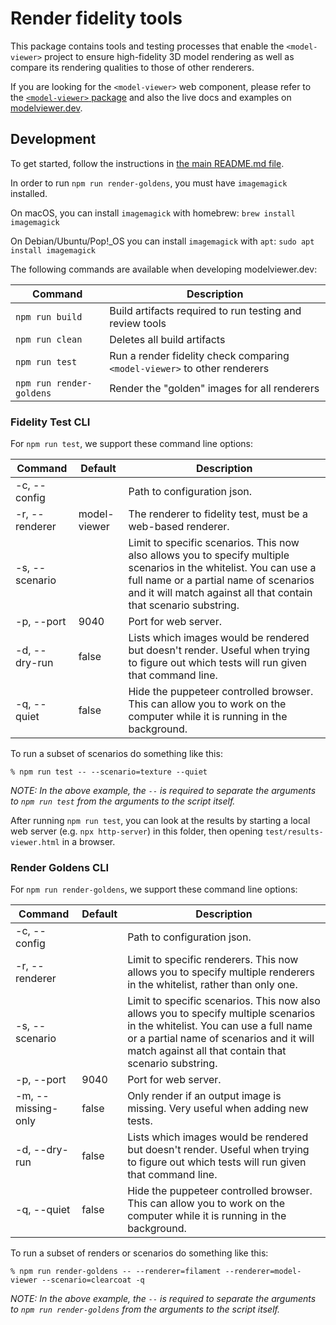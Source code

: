 # Render fidelity tools

This package contains tools and testing processes that enable the
`<model-viewer>` project to ensure high-fidelity 3D model rendering as well
as compare its rendering qualities to those of other renderers.

If you are looking for the `<model-viewer>` web component, please refer to the
[`<model-viewer>` package](../model-viewer) and also the live docs and examples
on [modelviewer.dev](https://modelviewer.dev).

## Development

To get started, follow the instructions in [the main README.md file](../../README.md).

In order to run `npm run render-goldens`, you must have `imagemagick` installed.

On macOS, you can install `imagemagick` with homebrew: `brew install imagemagick`

On Debian/Ubuntu/Pop!_OS you can install `imagemagick` with `apt`: `sudo apt install imagemagick`

The following commands are available when developing modelviewer.dev:

Command                         | Description
------------------------------- | -----------
`npm run build`                 | Build artifacts required to run testing and review tools
`npm run clean`                 | Deletes all build artifacts
`npm run test`                  | Run a render fidelity check comparing `<model-viewer>` to other renderers
`npm run render-goldens`        | Render the "golden" images for all renderers

### Fidelity Test CLI

For `npm run test`, we support these command line options:

Command            | Default             | Description
--------------------|----------- | -----------
  -c, --config      |  | Path to configuration json.
  -r, --renderer    | model-viewer | The renderer to fidelity test, must be a web-based renderer.
  -s, --scenario    |  | Limit to specific scenarios. This now also allows you to specify multiple scenarios in the whitelist.  You can use a full name or a partial name of scenarios and it will match against all that contain that scenario substring.
  -p, --port        | 9040  | Port for web server.
  -d, --dry-run      | false | Lists which images would be rendered but doesn't render.  Useful when trying to figure out which tests will run given that command line.
  -q, --quiet        | false | Hide the puppeteer controlled browser.  This can allow you to work on the computer while it is running in the background.

To run a subset of scenarios do something like this:

```
% npm run test -- --scenario=texture --quiet
```

*NOTE: In the above example, the `--` is required to separate the arguments to `npm run test` from the arguments to the script itself.*

After running `npm run test`, you can look at the results by starting a local web server (e.g. `npx http-server`) in this folder, then opening `test/results-viewer.html` in a browser.

### Render Goldens CLI

For `npm run render-goldens`, we support these command line options:

Command            | Default             | Description
--------------------|----------- | -----------
  -c, --config      |  | Path to configuration json.
  -r, --renderer    |  | Limit to specific renderers. This now allows you to specify multiple renderers in the whitelist, rather than only one.
  -s, --scenario    |  | Limit to specific scenarios. This now also allows you to specify multiple scenarios in the whitelist.  You can use a full name or a partial name of scenarios and it will match against all that contain that scenario substring.
  -p, --port        | 9040  | Port for web server.
  -m, --missing-only | false | Only render if an output image is missing.  Very useful when adding new tests.
  -d, --dry-run      | false | Lists which images would be rendered but doesn't render.  Useful when trying to figure out which tests will run given that command line.
  -q, --quiet        | false | Hide the puppeteer controlled browser.  This can allow you to work on the computer while it is running in the background.

To run a subset of renders or scenarios do something like this:

```
% npm run render-goldens -- --renderer=filament --renderer=model-viewer --scenario=clearcoat -q 
```

*NOTE: In the above example, the `--` is required to separate the arguments to `npm run render-goldens` from the arguments to the script itself.*